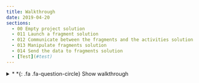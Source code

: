 ```yaml
---
title: Walkthrough
date: 2019-04-20
sections:
  - 00 Empty project solution
  - 011 Launch a fragment solution
  - 012 Communicate between the fragments and the activities solution
  - 013 Manipulate fragments solution
  - 014 Send the data to fragments solution
  - [Test](#test)
---
```

<details>

<summary >
<a class=".btn .btn-primary">
  *&nbsp;*{: .fa .fa-question-circle} Show walkthrough
</a>
</summary>

### 0.0 Empty project solution
[**Clone on Github**](https://github.com/CamilleBC/android-kotlin-basics/tree/b7aedaebebab286bda00cb2d55df0be104125992)

This is the starting step for our application.
We simply have a _MainActivity_ class that extends _AppCompatActivity_ (I'm using this for compatibility reasons on older phones, use whatever you need for your project).

The activity inflates its XML layout in the [_MainActivity.onCreate_](https://developer.android.com/guide/components/activities/activity-lifecycle#oncreate) function, which will then display the views on screen.

```kotlin
class MainActivity : AppCompatActivity() {

override fun onCreate(savedInstanceState: Bundle?) {
    super.onCreate(savedInstanceState)
    // Inflate the XML layout
    setContentView(R.layout.activity_main)
    }
}
```

That's it. 

### 0.1.1 Launch a fragment solution

 [**Clone on Github**](https://github.com/CamilleBC/android-kotlin-basics/tree/a3117b27ba05fe1d359fcf3a7251f24a66294381)

We could directly implement our layout in the _MainActivity_. The advantage of using a _Fragment_ instead of an _Activity_ is that we can reuse fragments in different activities if needed, or display multiple fragments on screen depending on the display size, orientation, etc.

 1. We create a _DogListFragment_ with a simple TextView.
 => See [here](https://github.com/CamilleBC/android-kotlin-basics/blob/caaae274a959dba10cbf59d0d78646be1d175713/app/src/main/java/me/camillebc/basics/view/fragment/DogListFragment.kt) for the _DogListFragment_, [here](https://github.com/CamilleBC/android-kotlin-basics/blob/caaae274a959dba10cbf59d0d78646be1d175713/app/src/main/res/layout/fragment_dog_list.xml) for its layout.

 2. We also need to create a container for the _DogListFragment_'s layout in the _MainActivity_'s layout. We choose to use a _ConstraintLayout_ as it's the most versatile, and the preferred way to managed nested layouts.
 => See [here](https://github.com/CamilleBC/android-kotlin-basics/blob/caaae274a959dba10cbf59d0d78646be1d175713/app/src/main/res/layout/activity_main.xml) for the _MainActivity_'s layout.

 3. We use of the [_FragmentManager_](https://developer.android.com/reference/android/app/FragmentManager.html) in the _MainActivity.onCreate_ to add the fragment to the activity: 
  => See [here](https://github.com/CamilleBC/android-kotlin-basics/blob/caaae274a959dba10cbf59d0d78646be1d175713/app/src/main/java/me/camillebc/basics/view/MainActivity.kt) for the _MainActivity_.
	   1. We instantiate a _DogListFragment_ when the _Activity_ is created.
	   2. We get the _FragmentManager_ and start a transaction. Each Android activity has a [_FragmentManager_]. Surprisingly, it allows us to manage fragments. This will allow us to specify the type of the transaction, and, once defined, commit it for execution.
	   3. We add the fragment, and as parameter the ID of an element of the _MainActivity_'s layout in which the _DogListFragment_ instance will be inflated.
	   4. Finally, we commit the transaction. It will be scheduled on the main thread to be done the next time that the thread is ready.

```kotlin
val dogListFragment = DogListFragment()	            		// 1
supportFragmentManager.beginTransaction()         		// 2
   .add(R.id.constraintLayout_main_fragment, dogListFragment)	// 3
   .commit()		                        		// 4
```

### 0.1.2 Communicate between the fragments and the activities solution
[**Clone on Github**](https://github.com/CamilleBC/android-kotlin-basics/tree/15d54a84d8d1a1c4d93657e42ef0800127a43c23)
 1. We first take care of the UI changes. We add a floating button to the [_fragment_dog_list.xml_]() layout, as well as a drawable **+** icon.
 2. To communicate between the fragment and the activity, we need to add:
	1. A listener [**interface**](https://kotlinlang.org/docs/reference/interfaces.html#interfaces) in the fragment. This is an **abstract** class, and its role is only to force the activity that implements the fragment to implement its members/methods. Add the following to the _DogListFragment_:
		```kotlin
		interface OnAddClickListener {  
			    fun onDogListAddClick()  
		}
		```
	2. The implementation of the interface: a callback in the activity. We need to declare that the activity will implement the _DogListFragment_ listener:
		```kotlin
		class MainActivity : 
			DogListFragment.OnAddClickListener,  //activity implements the listener
			AppCompatActivity() {
		}
		```
		Then we override the abstract function of the interface by the actual implementation in _MainActivity_:
		```kotlin
		override fun onDogListAddClick() {  
			toast("Button clicked.")
		}
		```  
	
 3. We need to attach the actual callback to the button's [onClickListener](https://developer.android.com/reference/android/view/View.OnClickListener). 
	1. At this stage, all that we do is attach, in the _DogListFragment_, a reference to the activity that implements the listener. We attach the reference in [Fragment.onAttach](https://developer.android.com/reference/android/support/v4/app/Fragment.html#onattach_1) where we check if the context implements the listener. We cannot yet attach the actual callback, as the parent activity can be referenced, but it may not yet be fully functional. Our callback here relies on the `Toast` function, which requires the activity to be fully functional.
		```kotlin
		override fun onAttach(context: Context) {  
		    super.onAttach(context)  
		    // Attach the parent's activity listener to the fragment  
		  if (context is OnAddClickListener)  
		        onAddClickListener = context  
		    else  
		 throw RuntimeException("$context must implement OnAddClickListener")  
		}
		```
	3. In the second stage, we add the actual activity's callback's implementation to the button through the [`View.OnClickListener`](https://developer.android.com/reference/android/view/View.OnClickListener) method. This method will call the implemented callback on a user's click on the _View_ element. We add the callback in [Fragment.onActivityCreated](https://developer.android.com/reference/android/support/v4/app/Fragment.html#onactivitycreated), where the parent activity is sure to have been created. We use the reference to the parent's listener implementation, and set our  [`View.OnClickListener`](https://developer.android.com/reference/android/view/View.OnClickListener) method to call the callback method:
		```kotlin
		override fun onActivityCreated(savedInstanceState: Bundle?) {  
		    super.onActivityCreated(savedInstanceState)  
		    activity?.let {  
		  button_dogList_add.setOnClickListener{ onAddClickListener?.onDogListAddClick() }  
		 }}
		```

### 0.1.3 Manipulate fragments solution
[**Clone on Github**](https://github.com/CamilleBC/android-kotlin-basics/tree/6f7cbf3039c3a0a180f9bce948f4b9ba03f02cb2)

[Fragment.onCreateView](https://developer.android.com/reference/android/support/v4/app/Fragment.html#oncreateview).
### 0.1.4 Send the data to fragments
[**Clone on Github**](https://github.com/CamilleBC/android-kotlin-basics/tree/9ef782c9dca98ef6fcf3fc5d143b6bea1fd49718)

### Test
</details>
<!--stackedit_data:
eyJoaXN0b3J5IjpbLTM4MDkwMzk2OSwxNjcxOTc2NjUxLDE5OT
M3MTAyMDcsNTY2MzU3NjQ1LC0xNDM0MTAwMzU1LC0yMDU1Mjkx
MDM3LC0xMDY5OTQ1MjIzLC0xNTQ5MTMxMzIyLC0xNTA5Nzg3NT
M0LC04NDg2MjY5MjldfQ==
-->